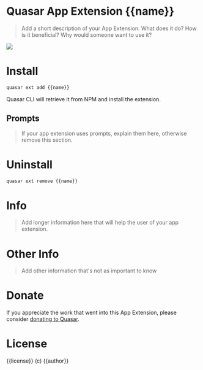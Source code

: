 # Quasar App Extension {{name}}

> Add a short description of your App Extension. What does it do? How is it beneficial? Why would someone want to use it?

<img src="https://img.shields.io/npm/v/quasar-app-extension-{{name}}.svg?label=quasar-app-extension-{{name}}">

# Install
```bash
quasar ext add {{name}}
```
Quasar CLI will retrieve it from NPM and install the extension.

## Prompts

> If your app extension uses prompts, explain them here, otherwise remove this section.

# Uninstall
```bash
quasar ext remove {{name}}
```

# Info
> Add longer information here that will help the user of your app extension.

# Other Info
> Add other information that's not as important to know

# Donate
If you appreciate the work that went into this App Extension, please consider [donating to Quasar](https://donate.quasar.dev).

# License
{{license}} (c) {{author}}
